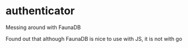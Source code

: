 # authenticator
Messing around with FaunaDB

Found out that although FaunaDB is nice to use with JS, it is not with go
